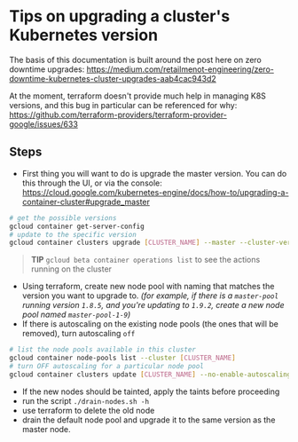 # Tips on upgrading a cluster's Kubernetes version

The basis of this documentation is built around the post here on zero downtime upgrades:
https://medium.com/retailmenot-engineering/zero-downtime-kubernetes-cluster-upgrades-aab4cac943d2

At the moment, terraform doesn't provide much help in managing K8S versions, and this bug in particular can be referenced for why:
https://github.com/terraform-providers/terraform-provider-google/issues/633

## Steps

* First thing you will want to do is upgrade the master version. You can do this through the UI, or via the console: https://cloud.google.com/kubernetes-engine/docs/how-to/upgrading-a-container-cluster#upgrade_master
```bash
# get the possible versions
gcloud container get-server-config
# update to the specific version
gcloud container clusters upgrade [CLUSTER_NAME] --master --cluster-version [CLUSTER_VERSION]
```
> **TIP** `gcloud beta container operations list` to see the actions running on the cluster
* Using terraform, create new node pool with naming that matches the version you want to upgrade to. _(for example, if there is a `master-pool` running version `1.8.5`, and you're updating to `1.9.2`, create a new node pool named `master-pool-1-9`)_
* If there is autoscaling on the existing node pools (the ones that will be removed), turn autoscaling `off`
```bash
# list the node pools available in this cluster
gcloud container node-pools list --cluster [CLUSTER_NAME]
# turn OFF autoscaling for a particular node pool
gcloud container clusters update [CLUSTER_NAME] --no-enable-autoscaling --node-pool [POOL_NAME]
```
* If the new nodes should be tainted, apply the taints before proceeding
* run the script `./drain-nodes.sh -h`
* use terraform to delete the old node
* drain the default node pool and upgrade it to the same version as the master node.
